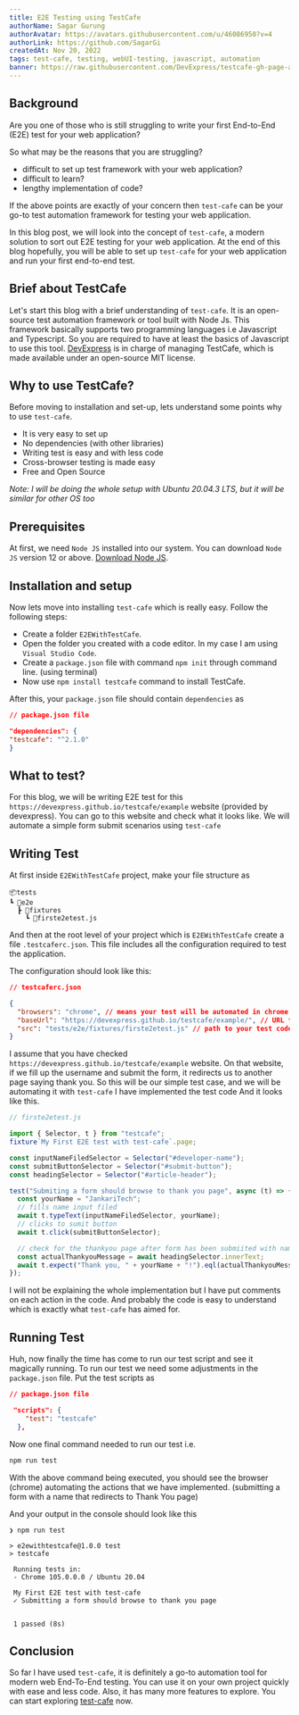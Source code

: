```yaml
---
title: E2E Testing using TestCafe
authorName: Sagar Gurung
authorAvatar: https://avatars.githubusercontent.com/u/46086950?v=4
authorLink: https://github.com/SagarGi
createdAt: Nov 20, 2022
tags: test-cafe, testing, webUI-testing, javascript, automation
banner: https://raw.githubusercontent.com/DevExpress/testcafe-gh-page-assets/master/src/images/testcafe-ogp-icon.png
---
```

## Background

Are you one of those who is still struggling to write your first End-to-End (E2E) test for your web application?

So what may be the reasons that you are struggling?

- difficult to set up test framework with your web application?
- difficult to learn?
- lengthy implementation of code?

If the above points are exactly of your concern then `test-cafe` can be your go-to test automation framework for testing your web application.

In this blog post, we will look into the concept of `test-cafe`, a modern solution to sort out E2E testing for your web application. At the end of this blog hopefully, you will be able to set up `test-cafe` for your web application and run your first end-to-end test.

## Brief about TestCafe
Let's start this blog with a brief understanding of `test-cafe`. It is an open-source test automation framework or tool built with Node Js. This framework basically supports two programming languages i.e Javascript and Typescript. So you are required to have at least the basics of Javascript to use this tool. [DevExpress](https://www.devexpress.com/) is in charge of managing TestCafe, which is made available under an open-source MIT license.

## Why to use TestCafe?
Before moving to installation and set-up, lets understand some points why to use `test-cafe`.

- It is very easy to set up
- No dependencies (with other libraries)
- Writing test is easy and with less code
- Cross-browser testing is made easy
- Free and Open Source

*Note: I will be doing the whole setup with Ubuntu 20.04.3 LTS, but it will be similar for other OS too*

## Prerequisites

At first, we need `Node JS` installed into our system. You can download `Node JS` version 12 or above. [Download Node JS](https://nodejs.org/en/download/).

## Installation and setup
Now lets move into installing `test-cafe` which is really easy. Follow the following steps:

- Create a folder `E2EWithTestCafe`.
- Open the folder you created with a code editor. In my case I am using `Visual Studio Code`.
- Create a `package.json` file with command `npm init` through command line. (using terminal)
- Now use `npm install testcafe` command to install TestCafe.

After this, your `package.json` file should contain `dependencies` as

```json
// package.json file

"dependencies": {
"testcafe": "^2.1.0"
}
```

## What to test?

For this blog, we will be writing E2E test for this `https://devexpress.github.io/testcafe/example` website (provided by devexpress). You can go to this website and check what it looks like. We will automate a simple form submit scenarios using `test-cafe`

##  Writing Test

At first inside `E2EWithTestCafe` project, make your file structure as

```
📦tests
┗ 📂e2e
  ┣ 📂fixtures
    ┗ 📜firste2etest.js

```
And then at the root level of your project which is `E2EWithTestCafe` create a file `.testcaferc.json`. This file includes all the configuration required to test the application.

The configuration should look like this:
```json
// testcaferc.json

{
  "browsers": "chrome", // means your test will be automated in chrome browser
  "baseUrl": "https://devexpress.github.io/testcafe/example/", // URL for your web application to be tested or automated
  "src": "tests/e2e/fixtures/firste2etest.js" // path to your test code to execute
}

```

I assume that you have checked `https://devexpress.github.io/testcafe/example` website. On that website, if we fill up the username and submit the form, it redirects us to another page saying thank you. So this will be our simple test case, and we will be automating it with `test-cafe`
I have implemented the test code And it looks like this.

```js
// firste2etest.js

import { Selector, t } from "testcafe";
fixture`My First E2E test with test-cafe`.page;

const inputNameFiledSelector = Selector("#developer-name");
const submitButtonSelector = Selector("#submit-button");
const headingSelector = Selector("#article-header");

test("Submiting a form should browse to thank you page", async (t) => {
  const yourName = "JankariTech";
  // fills name input filed
  await t.typeText(inputNameFiledSelector, yourName);
  // clicks to sumit button
  await t.click(submitButtonSelector);

  // check for the thankyou page after form has been submiited with name
  const actualThankyouMessage = await headingSelector.innerText;
  await t.expect("Thank you, " + yourName + "!").eql(actualThankyouMessage);
});


```

I will not be explaining the whole implementation but I have put comments on each action in the code. And probably the code is easy to understand which is exactly what `test-cafe` has aimed for.

## Running Test

Huh, now finally the time has come to run our test script and see it magically running. To run our test we need some adjustments in the `package.json` file. Put the test scripts as

```json
// package.json file

 "scripts": {
    "test": "testcafe"
  },

```

Now one final command needed to run our test i.e.

```bash
npm run test
```

With the above command being executed, you should see the browser (chrome) automating the actions that we have implemented. (submitting a form with a name that redirects to Thank You page)

And your output in the console should look like this

```console
❯ npm run test

> e2ewithtestcafe@1.0.0 test
> testcafe

 Running tests in:
 - Chrome 105.0.0.0 / Ubuntu 20.04

 My First E2E test with test-cafe
 ✓ Submitting a form should browse to thank you page


 1 passed (8s)

```

## Conclusion

So far I have used `test-cafe`, it is definitely a go-to automation tool for modern web End-To-End testing.
You can use it on your own project quickly with ease and less code. Also, it has many more features to explore. You can start exploring [test-cafe](https://testcafe.io/) now.
